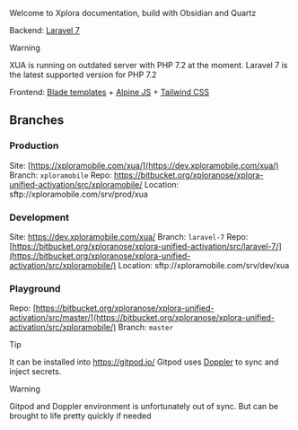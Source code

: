Welcome to Xplora documentation, build with Obsidian and Quartz

Backend: [Laravel 7](https://laravel.com/docs/7.x/installation)

 > [!warning]
 > XUA is running on outdated server with PHP 7.2 at the moment. Laravel 7 is the latest supported version for PHP 7.2

Frontend: [Blade templates](https://laravel.com/docs/7.x/blade) + [Alpine JS](https://alpinejs.dev/) + [Tailwind CSS](https://tailwindcss.com/docs/installation)

## Branches

### Production

Site: [https://xploramobile.com/xua/](https://dev.xploramobile.com/xua/)
Branch: `xploramobile`
Repo: https://bitbucket.org/xploranose/xplora-unified-activation/src/xploramobile/
Location: sftp://xploramobile.com/srv/prod/xua

### Development

Site: https://dev.xploramobile.com/xua/
Branch: `laravel-7`
Repo: [https://bitbucket.org/xploranose/xplora-unified-activation/src/laravel-7/](https://bitbucket.org/xploranose/xplora-unified-activation/src/xploramobile/)
Location: sftp://xploramobile.com/srv/dev/xua

### Playground

Repo: [https://bitbucket.org/xploranose/xplora-unified-activation/src/master/](https://bitbucket.org/xploranose/xplora-unified-activation/src/xploramobile/)
Branch: `master`

 > [!tip]
 > It can be installed into https://gitpod.io/ Gitpod uses [Doppler](https://docs.doppler.com/docs) to sync and inject secrets. 
 
  > [!warning]
  > Gitpod and Doppler environment is unfortunately out of sync. But can be brought to life pretty quickly if needed
  
